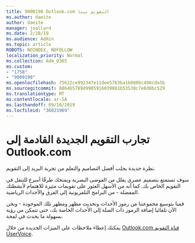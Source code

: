```yaml
---
title: 9000198 Outlook.com التقويم بيتا
ms.author: daeite
author: daeite
manager: joallard
ms.date: 2/28/19
ms.audience: Admin
ms.topic: article
ROBOTS: NOINDEX, NOFOLLOW
localization_priority: Normal
ms.collection: Adm_O365
ms.custom:
- "1758"
- "9000198"
ms.openlocfilehash: 75622ce992347e11dee57b3ba1b080bc498cda5b
ms.sourcegitcommit: 8864b5789d9905916039081b53530c7e6d8bc529
ms.translationtype: MT
ms.contentlocale: ar-SA
ms.lasthandoff: 09/10/2019
ms.locfileid: "36821969"
---
```

# <a name="new-calendar-experiences-coming-to-outlookcom"></a>تجارب التقويم الجديدة القادمة إلى Outlook.com

نظرة جديدة يجلب أفضل التصاميم والتعلم من تجربة البريد إلى التقويم.

سوف تستمتع بتصميم عصري يقلل من الفوضى البصرية ويمنحك طرقًا أسرع للتنقل في التقويم الخاص بك. كما أنه من الأسهل العثور على تقويمات مثيرة للاهتمام لأنشطتك المفضلة - من البرامج التلفزيونية إلى الفرق والأحداث الرياضية.

قمنا بتوسيع مجموعتنا من رموز الأحداث وتحديث مظهر ومظهر تلك الموجودة - ونحن الآن تلقائيا إضافة الرموز ذات الصلة إلى الأحداث الخاصة بك، حتى تتمكن من رؤية بسهولة ما يحدث في لمحة.

يمكنك إعطاء ملاحظات على الميزات الجديدة من خلال [Outlook.com قناة التقويم UserVoice](https://go.microsoft.com/fwlink/?linkid=2103075).